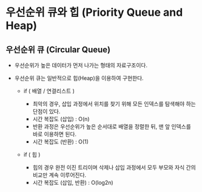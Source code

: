 # 우선순위 큐와 힙 (Priority Queue and Heap)

## 우선순위 큐 (Circular Queue)
  - 우선순위가 높은 데이터가 먼저 나가는 형태의 자료구조이다.
  - 우선순위 큐는 일반적으로 힙(Heap)을 이용하여 구현한다.
  
     - if ( 배열 / 연결리스트 )
     
        - 최악의 경우, 삽입 과정에서 위치를 찾기 위해 모든 인덱스를 탐색해야 하는 단점이 있다. 
        - 시간 복잡도 (삽입) : O(n)
        - 반환 과정은 우선순위가 높은 순서대로 배열을 정렬한 뒤, 맨 앞 인덱스를 바로 이용하면 된다.
        - 시간 복잡도 (반환) : O(1)
        
     - if ( 힙 )
        - 힙의 경우 완전 이진 트리이며 삭제나 삽입 과정에서 모두 부모와 자식 간의 비교만 계속 이루어진다.
        - 시간 복잡도 (삽입, 반환) : O(log2n)
        

  #
